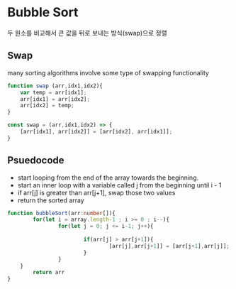 # Bubble Sort
두 원소를 비교해서 큰 값을 뒤로 보내는 방식(swap)으로 정렬


## Swap
many sorting algorithms involve some type of swapping functionality

```javascript
function swap (arr,idx1,idx2){
    var temp = arr[idx1];
    arr[idx1] = arr[idx2];
    arr[idx2] = temp;
}

const swap = (arr,idx1,idx2) => {
    [arr[idx1], arr[idx2]] = [arr[idx2], arr[idx1]];
}
```
## Psuedocode
- start looping from the end of the array towards the beginning.
- start an inner loop with a variable called j from the beginning until i - 1
- if arr[j] is greater than arr[j+1], swap those two values
- return the sorted array

```typescript
function bubbleSort(arr:number[]){
		for(let i = array.length-1 ; i >= 0 ; i--){
				for(let j = 0; j <= i-1; j++){
                        
						if(arr[j] > arr[j+1]){
								[arr[j],arr[j+1]] = [arr[j+1],arr[j]]; 
                        }
                }
    }
		return arr
}

```
